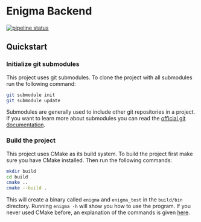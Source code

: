 # Enigma Backend

[![pipeline status](https://gitlab.rivercry.com/arifhasanic/enigma/badges/main/pipeline.svg)](https://gitlab.rivercry.com/arifhasanic/enigma/commits/main)

## Quickstart

### Initialize git submodules

This project uses git submodules. To clone the project with all submodules run the following command:

```bash
git submodule init
git submodule update
```

Submodules are generally used to include other git repositories in a project. If you want to learn more about submodules you can read the [official git documentation](https://git-scm.com/book/en/v2/Git-Tools-Submodules).

### Build the project

This project uses CMake as its build system. To build the project first make sure you have CMake installed. Then run the following commands:

```bash
mkdir build
cd build
cmake ..
cmake --build .
```

This will create a binary called `enigma` and `enigma_test` in the `build/bin` directory. Running `enigma -h` will show you how to use the program. If you never used CMake before, an explanation of the commands is given [here](docs/CMakeLists.md).
